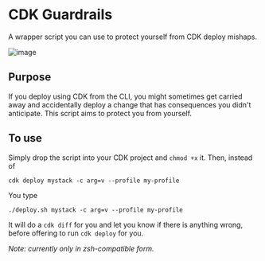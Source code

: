 # CDK Guardrails

A wrapper script you can use to protect yourself from CDK deploy mishaps.

![image](https://user-images.githubusercontent.com/52842774/145179579-bf67aec9-78a9-4d8b-b326-105e55a8a6e6.png)

## Purpose
If you deploy using CDK from the CLI, you might sometimes get carried away and accidentally deploy a change that has consequences you didn't anticipate. This script aims to protect you from yourself.

## To use
Simply drop the script into your CDK project and `chmod +x` it. Then, instead of

```
cdk deploy mystack -c arg=v --profile my-profile
```

You type

```
./deploy.sh mystack -c arg=v --profile my-profile
```

It will do a `cdk diff` for you and let you know if there is anything wrong, before offering to run `cdk deploy` for you.

*Note: currently only in zsh-compatible form.*
